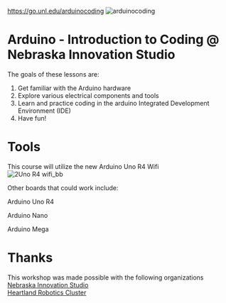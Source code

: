 https://go.unl.edu/arduinocoding
![arduinocoding](https://github.com/TravisRay33/Arduino-Intro-to-Coding/assets/140020128/00d97540-4e8d-4324-84c3-eff71ec3e5a1)

# Arduino - Introduction to Coding @ Nebraska Innovation Studio<br>
The goals of these lessons are:
1. Get familiar with the Arduino hardware
2. Explore various electrical components and tools
3. Learn and practice coding in the arduino Integrated Development Environment (IDE)
4. Have fun!

# Tools
This course will utilize the new Arduino Uno R4 Wifi<br>
![2Uno R4 wifi_bb](https://github.com/TravisRay33/Nebraska-Innovation-Studio/assets/140020128/716c42b1-1fca-4b1d-bd18-f2eee1dd3697)

Other boards that could work include:

Arduino Uno R4

Arduino Nano

Arduino Mega


# Thanks
This workshop was made possible with the following organizations <br>
[Nebraska Innovation Studio](https://innovationstudio.unl.edu/) <br>
[Heartland Robotics Cluster](https://www.heartlandroboticscluster.com/) <br>

